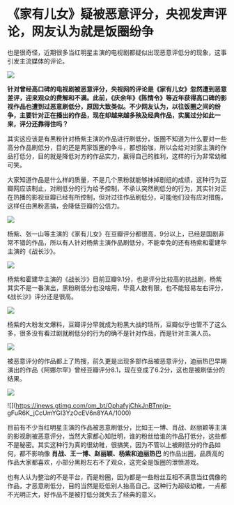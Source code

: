 # 《家有儿女》疑被恶意评分，央视发声评论，网友认为就是饭圈纷争

也是很奇怪，近期很多当红明星主演的电视剧都疑似出现恶意评低分的现象，这事引发主流媒体的评论。

![](https://inews.gtimg.com/om_bt/O3hcCEme_QlCfLFAQ1oSynFI2drL9p24d-ZMefTS4NuA8AA/1000)

**针对曾经高口碑的电视剧被恶意评分，央视网的评论是《家有儿女》忽然遭到恶意差评，迎来观众的费解和不满。此前，《庆余年》《陈情令》等近年获得高口碑的影视作品也遭到过恶意刷低分，原因大致类似。不少网友认为，以往饭圈之间的纷争，主要针对正在播出的作品，现在却越来越多殃及经典作品，实属过分如此一来，评分还靠得住吗？**

其实这应该是有黑粉针对杨紫主演的作品进行刷低分，饭圈不知道为什么要对一些高分作品刷低分，目的还是两家饭圈的争斗，都想抬咖，所以会给对对家主演的作品打低分，目的就是降低对方的作品实力，赢得自己的胜利，这样的行为非常幼稚可笑。

大家知道作品是什么样的质量，不是几个黑粉就能够抹掉剧组的成绩，这种行为豆瓣网应该制止，对刷低分的行为给予控制，不承认突然刷低分的行为，其实针对正在热播的影视豆瓣已经有所控制，但对过往作品刷低分，可能他们没有应对措施，这样任由黑粉恶搞，会降低豆瓣的公信力。

![](https://inews.gtimg.com/om_bt/OeYJkEOsa3D9det2fYlZx2Rt9KfEJidzEMm9_ZaBV4SGoAA/1000)

杨紫、张一山等主演的《家有儿女》在豆瓣评分都很高，9分以上，已经是国剧非常不错的作品，所以有人针对杨紫主演作品刷低分，不能幸免的还有杨紫和霍建华主演的《战长沙》。

![](https://inews.gtimg.com/om_bt/OJLs8GKylFtGYPHutixBTGW2neTmYMS0dVNOilkX0D9_QAA/1000)

杨紫和霍建华主演的《战长沙》目前豆瓣9.1分，也是评分比较高的抗战剧，杨紫其实不是一番演出，黑粉刷低分也没啥用，毕竟人数有限，也不能轻易左右评分，《战长沙》评分还是很高。

![](https://inews.gtimg.com/om_bt/OO8GW8nsNt4O9zlaJCNNPIChUkkh-k7aCK7_p8X1SXNcUAA/1000)

杨紫的大粉发文爆料，豆瓣评分早就成为粉黑大战的场所，豆瓣似乎也管不了这么多，很多没有看过剧就刷低分的行为的确不是针对作品，而是针对主演人员。

![](https://inews.gtimg.com/om_bt/OW75ZRU9YuZR5-sH7t0E2cuP2T2RetwXGJOPwZLzhXml4AA/1000)

被恶意评分的作品都上了热搜，前久更是出现多部作品被恶意评分，迪丽热巴早期演出的作品《阿娜尔罕》曾经豆瓣评分8.1，现在变成了6.2分，这也是被刷低分的结果。

![](https://inews.gtimg.com/om_bt/Oar4VWmSJjZJhuRg07RHSjUFZbv0pOk1cZrV_Bi48eboEAA/1000)

![](https://inews.gtimg.com/om_bt/OphafyjChkJnBTnnjp-
gFuR6K_jCcUmYGI3YzOcEV6n8YAA/1000)

目前有不少当红明星主演的作品被恶意刷低分，比如王一博、肖战、赵丽颖等主演的影视剧被恶意评分，当然大家都心知肚明，谁的粉丝给谁的作品打低分，这些都不是秘密。其实这种行为真的很幼稚，很搞笑，因为不管以上被刷低分的作品如何，都不影响像
**肖战、王一博、赵丽颖、杨紫和迪丽热巴** 的作品出圈，品质高的作品大家都喜欢，小部分黑粉左右不了观众，这完全是饭圈的泄愤游戏。

也有人认为整治的不是平台，而是粉圈，因为都是一些粉丝互相不满意当红偶像的作品，才恶意刷低分，目的当然是贬低别人抬高自己。这种行为超级幼稚，一点都不光明正大，好作品不是被打低分就失去了经典的意义。

